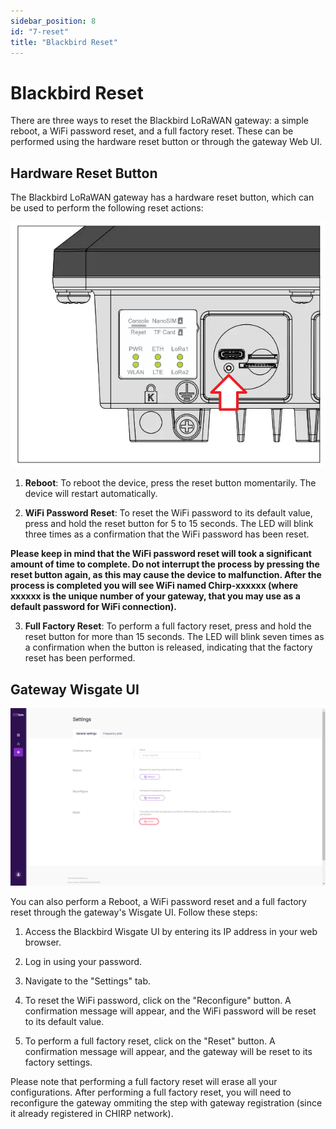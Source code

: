 ```yaml
---
sidebar_position: 8
id: "7-reset"
title: "Blackbird Reset"
---
```


# Blackbird Reset

There are three ways to reset the Blackbird LoRaWAN gateway: a simple reboot, a WiFi password reset, and a full factory reset. These can be performed using the hardware reset button or through the gateway Web UI.

## Hardware Reset Button

The Blackbird LoRaWAN gateway has a hardware reset button, which can be used to perform the following reset actions:

![Reset button](gw_reset_button.png)

1. **Reboot**: To reboot the device, press the reset button momentarily. The device will restart automatically.

2. **WiFi Password Reset**: To reset the WiFi password to its default value, press and hold the reset button for 5 to 15 seconds. The LED will blink three times as a confirmation that the WiFi password has been reset.

**Please keep in mind that the WiFi password reset will took a significant amount of time to complete. Do not interrupt the process by pressing the reset button again, as this may cause the device to malfunction. After the process is completed you will see WiFi named Chirp-xxxxxx (where xxxxxx is the unique number of your gateway, that you may use as a default password for WiFi connection).**

3. **Full Factory Reset**: To perform a full factory reset, press and hold the reset button for more than 15 seconds. The LED will blink seven times as a confirmation when the button is released, indicating that the factory reset has been performed.

## Gateway Wisgate UI

![Web UI Reset](gw_reset_webui.png)

You can also perform a Reboot, a WiFi password reset and a full factory reset through the gateway's Wisgate UI. Follow these steps:

1. Access the Blackbird Wisgate UI by entering its IP address in your web browser.

2. Log in using your password.

3. Navigate to the "Settings" tab.

4. To reset the WiFi password, click on the "Reconfigure" button. A confirmation message will appear, and the WiFi password will be reset to its default value.

5. To perform a full factory reset, click on the "Reset" button. A confirmation message will appear, and the gateway will be reset to its factory settings.

Please note that performing a full factory reset will erase all your configurations. After performing a full factory reset, you will need to reconfigure the gateway ommiting the step with gateway registration (since it already registered in CHIRP network).
